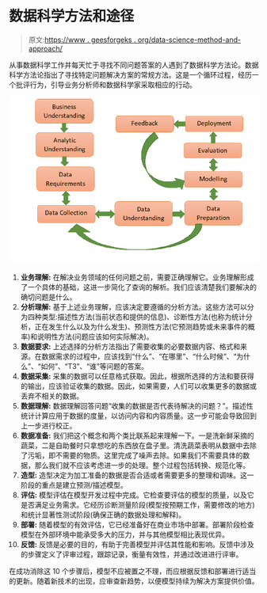 # 数据科学方法和途径

> 原文:[https://www . geesforgeks . org/data-science-method-and-approach/](https://www.geeksforgeeks.org/data-science-methodology-and-approach/)

从事数据科学工作并每天忙于寻找不同问题答案的人遇到了数据科学方法论。数据科学方法论指出了寻找特定问题解决方案的常规方法。这是一个循环过程，经历一个批评行为，引导业务分析师和数据科学家采取相应的行动。

![](img/ee9e231f924874983301198f31bd1d9c.png)

1.  **业务理解:**
    在解决业务领域的任何问题之前，需要正确理解它。业务理解形成了一个具体的基础，这进一步简化了查询的解析。我们应该清楚我们要解决的确切问题是什么。
2.  **分析理解:**
    基于上述业务理解，应该决定要遵循的分析方法。这些方法可以分为四种类型:描述性方法(当前状态和提供的信息)、诊断性方法(也称为统计分析，正在发生什么以及为什么发生)、预测性方法(它预测趋势或未来事件的概率)和说明性方法(问题应该如何实际解决)。
3.  **数据要求:**
    上述选择的分析方法指出了需要收集的必要数据内容、格式和来源。在数据需求的过程中，应该找到“什么”、“在哪里”、“什么时候”、“为什么”、“如何”、“T3”、“谁”等问题的答案。
4.  **数据采集:**
    采集的数据可以任意格式获取。因此，根据所选择的方法和要获得的输出，应该验证收集的数据。因此，如果需要，人们可以收集更多的数据或丢弃不相关的数据。
5.  **数据理解:**
    数据理解回答问题“收集的数据是否代表待解决的问题？”。描述性统计计算应用于数据的度量，以访问内容和内容质量。这一步可能会导致回到上一步进行校正。
6.  **数据准备:**
    我们把这个概念和两个类比联系起来理解一下。一是洗新鲜采摘的蔬菜，二是自助餐时只拿想吃的东西放在盘子里。清洗蔬菜表明从数据中去除了污垢，即不需要的物质。这里完成了噪声去除。如果我们不需要具体的数据，那么我们就不应该考虑进一步的处理。整个过程包括转换、规范化等。
7.  **造型:**
    造型决定为加工准备的数据是否合适或者需要更多的整理和调味。这一阶段的重点是建立预测/描述模型。
8.  **评估:**
    模型评估在模型开发过程中完成。它检查要评估的模型的质量，以及它是否满足业务需求。它经历诊断测量阶段(模型按预期工作，需要修改的地方)和统计显著性测试阶段(确保正确的数据处理和解释)。
9.  **部署:**
    随着模型的有效评估，它已经准备好在商业市场中部署。部署阶段检查模型在外部环境中能承受多大的压力，并与其他模型相比表现优异。
10.  **反馈:**
    反馈是必要的目的，有助于完善模型并评估其性能和影响。反馈中涉及的步骤定义了评审过程，跟踪记录，衡量有效性，并通过改进进行评审。

在成功消除这 10 个步骤后，模型不应被置之不理，而应根据反馈和部署进行适当的更新。随着新技术的出现，应审查新趋势，以便模型持续为解决方案提供价值。